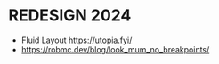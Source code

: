 # REDESIGN 2024

- Fluid Layout https://utopia.fyi/
- https://robmc.dev/blog/look_mum_no_breakpoints/